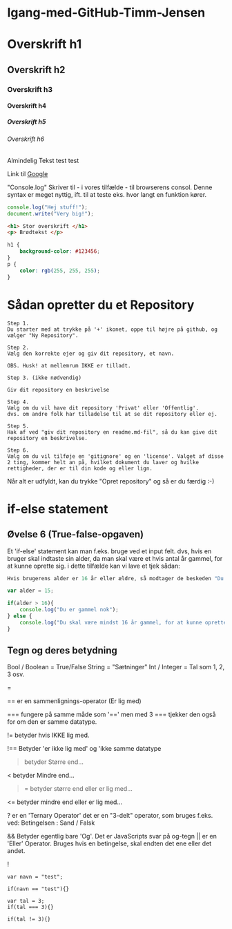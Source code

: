 # Igang-med-GitHub-Timm-Jensen

# Overskrift h1
## Overskrift h2
### Overskrift h3
#### Overskrift h4
##### Overskrift h5
###### Overskrift h6

Almindelig Tekst test test

Link til [Google](http://google.dk/)

"Console.log" Skriver til - i vores tilfælde - til browserens consol. Denne syntax er meget nyttig, ift. til at teste eks. hvor langt en funktion kører.  
````javascript
console.log("Hej stuff!");
document.write("Very big!");
````
````html
<h1> Stor overskrift </h1>
<p> Brødtekst </p>
````
````css
h1 {
    background-color: #123456;
}
p {
    color: rgb(255, 255, 255);
}
````

# Sådan opretter du et Repository 

````
Step 1.
Du starter med at trykke på '+' ikonet, oppe til højre på github, og vælger "Ny Repository".
```` 
````
Step 2.
Vælg den korrekte ejer og giv dit repository, et navn. 

OBS. Husk! at mellemrum IKKE er tilladt.
````
````
Step 3. (ikke nødvendig)

Giv dit repository en beskrivelse
````
````
Step 4.
Vælg om du vil have dit repository 'Privat' eller 'Offentlig'.
dvs. om andre folk har tilladelse til at se dit repository eller ej.
````
````
Step 5.
Hak af ved "giv dit repository en readme.md-fil", så du kan give dit repository en beskrivelse.
````
````
Step 6.
Vælg om du vil tilføje en 'gitignore' og en 'license'. Valget af disse 2 ting, kommer helt an på, hvilket dokument du laver og hvilke rettigheder, der er til din kode og eller lign.
````

Når alt er udfyldt, kan du trykke "Opret repository" og så er du færdig :-)


# if-else statement
## Øvelse 6 (True-false-opgaven)
Et 'if-else' statement kan man f.eks. bruge ved et input felt. dvs, hvis en bruger skal indtaste sin alder, da man skal være et hvis antal år gammel, for at kunne oprette sig.  i dette tilfælde kan vi lave et tjek sådan:

````javascript
Hvis brugerens alder er 16 år eller ældre, så modtager de beskeden "Du er gammel nok", hvis brugerens alder, derimod er under 16, så modtager de beskeden "Du skal være mindst 16 år gammel, for at kunne oprette dig her".

var alder = 15;

if(alder > 16){
    console.log("Du er gammel nok");
} else {
    console.log("Du skal være mindst 16 år gammel, for at kunne oprette dig her");
}
````

## Tegn og deres betydning

Bool / Boolean = True/False
String = "Sætninger"
Int / Integer = Tal som 1, 2, 3 osv.

=  

== er en sammenlignings-operator (Er lig med)

=== fungere på samme måde som '==' men med 3 === tjekker den også for om den er samme datatype.

!= betyder hvis IKKE lig med.

!== Betyder 'er ikke lig med' og 'ikke samme datatype
> betyder Større end...

< betyder Mindre end...

>= betyder større end eller er lig med...

<= betyder mindre end eller er lig med...

? er en 'Ternary Operator' det er en "3-delt" operator, som bruges f.eks. ved: Betingelsen : Sand / Falsk

&&  Betyder egentlig bare 'Og'. Det er JavaScripts svar på og-tegn
|| er en 'Eller' Operator. Bruges hvis en betingelse, skal endten det ene eller det andet.

! 

````
var navn = "test";

if(navn == "test"){}

var tal = 3;
if(tal === 3){}

if(tal != 3){}
````